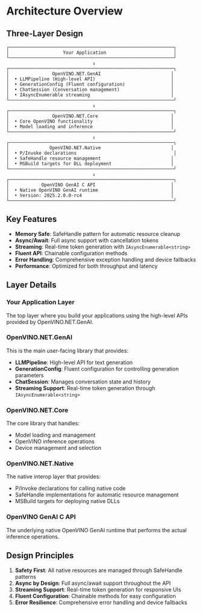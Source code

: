 # Architecture Overview

## Three-Layer Design

```
┌─────────────────────────────────────────────────────────────┐
│                    Your Application                         │
└─────────────────────────────────────────────────────────────┘
                                ↓
┌─────────────────────────────────────────────────────────────┐
│                OpenVINO.NET.GenAI                          │
│  • LLMPipeline (High-level API)                            │
│  • GenerationConfig (Fluent configuration)                 │
│  • ChatSession (Conversation management)                   │
│  • IAsyncEnumerable streaming                              │
└─────────────────────────────────────────────────────────────┘
                                ↓
┌─────────────────────────────────────────────────────────────┐
│                OpenVINO.NET.Core                           │
│  • Core OpenVINO functionality                             │
│  • Model loading and inference                             │
└─────────────────────────────────────────────────────────────┘
                                ↓
┌─────────────────────────────────────────────────────────────┐
│               OpenVINO.NET.Native                          │
│  • P/Invoke declarations                                    │
│  • SafeHandle resource management                          │
│  • MSBuild targets for DLL deployment                      │
└─────────────────────────────────────────────────────────────┘
                                ↓
┌─────────────────────────────────────────────────────────────┐
│            OpenVINO GenAI C API                            │
│  • Native OpenVINO GenAI runtime                           │
│  • Version: 2025.2.0.0-rc4                                 │
└─────────────────────────────────────────────────────────────┘
```

## Key Features

- **Memory Safe**: SafeHandle pattern for automatic resource cleanup
- **Async/Await**: Full async support with cancellation tokens
- **Streaming**: Real-time token generation with `IAsyncEnumerable<string>`
- **Fluent API**: Chainable configuration methods
- **Error Handling**: Comprehensive exception handling and device fallbacks
- **Performance**: Optimized for both throughput and latency

## Layer Details

### Your Application Layer
The top layer where you build your applications using the high-level APIs provided by OpenVINO.NET.GenAI.

### OpenVINO.NET.GenAI
This is the main user-facing library that provides:
- **LLMPipeline**: High-level API for text generation
- **GenerationConfig**: Fluent configuration for controlling generation parameters
- **ChatSession**: Manages conversation state and history
- **Streaming Support**: Real-time token generation through `IAsyncEnumerable<string>`

### OpenVINO.NET.Core
The core library that handles:
- Model loading and management
- OpenVINO inference operations
- Device management and selection

### OpenVINO.NET.Native
The native interop layer that provides:
- P/Invoke declarations for calling native code
- SafeHandle implementations for automatic resource management
- MSBuild targets for deploying native DLLs

### OpenVINO GenAI C API
The underlying native OpenVINO GenAI runtime that performs the actual inference operations.

## Design Principles

1. **Safety First**: All native resources are managed through SafeHandle patterns
2. **Async by Design**: Full async/await support throughout the API
3. **Streaming Support**: Real-time token generation for responsive UIs
4. **Fluent Configuration**: Chainable methods for easy configuration
5. **Error Resilience**: Comprehensive error handling and device fallbacks
